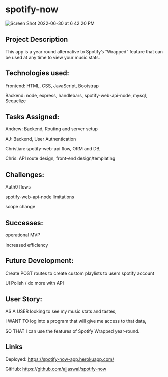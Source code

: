 # spotify-now

![Screen Shot 2022-06-30 at 6 42 20 PM](https://user-images.githubusercontent.com/102101481/178155203-0a23838c-4087-4f71-acaf-99fe11e3d6d8.jpg)

##  Project Description
This app is a year round alternative to Spotify’s “Wrapped” feature that can be used at any time to view your music stats. 

## Technologies used:
Frontend: HTML, CSS, JavaScript, Bootstrap 

Backend:  node, express, handlebars, spotify-web-api-node, mysql, Sequelize


## Tasks Assigned:
Andrew: Backend, Routing and server setup

AJ: Backend, User Authentication

Christian: spotify-web-api flow, ORM and DB, 

Chris: API route design,  front-end design/templating


## Challenges: 
Auth0 flows

spotify-web-api-node limitations

scope change

## Successes: 
operational MVP

Increased efficiency


## Future Development:

Create POST routes to create custom playlists to users spotify account

UI Polish / do more with API 


## User Story:

AS A USER looking to see my music stats and tastes,

I WANT TO log into a program that will give me access to that data,

SO THAT I can use the features of Spotify Wrapped year-round.


## Links

Deployed:  https://spotify-now-app.herokuapp.com/

GitHub: https://github.com/ajjaswal/spotify-now